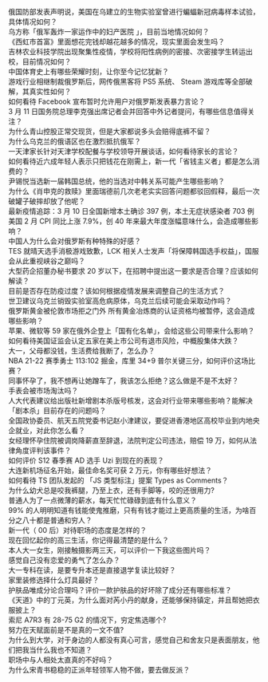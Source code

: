 俄国防部发表声明说，美国在乌建立的生物实验室曾进行蝙蝠新冠病毒样本试验，具体情况如何？  
乌方称「俄军轰炸一家运作中的妇产医院 」，目前当地情况如何？  
《西虹市首富》里面想花完钱却越花越多的情况，现实里面会发生吗？  
吉林农业科技学院出现聚集性疫情，学校将阳性病例的密接、次密接学生转运出校，目前情况如何？  
中国体育史上有哪些荣耀时刻，让你至今记忆犹新？  
游戏行业相继制裁俄罗斯后，网传俄黑客将 PS5 系统、 Steam 游戏库等全部破解，其真实性如何？  
如何看待 Facebook 宣布暂时允许用户对俄罗斯发表暴力言论？  
3 月 11 日国务院总理李克强出席记者会并回答中外记者提问，有哪些信息值得关注？  
为什么青山控股正常交现货，但是大家都说多头会赔得底裤不留？  
为什么乌克兰的俄语区也在激烈抵抗俄军？  
一天津家长针对天津学校配餐与学校领导开展谈话，如何看待家长的言论？  
如何看待近六成年轻人表示只把钱花在刚需上，新一代「省钱主义者」都是怎么消费的？  
尹锡悦当选新一届韩国总统，他的当选对中韩关系可能产生哪些影响？  
为什么《肖申克的救赎》里面瑞德前几次老老实实回答问题都驳回假释，最后一次破罐子破摔却放了他呢？  
最新疫情追踪：3 月 10 日全国新增本土确诊 397 例，本土无症状感染者 703 例  
美国 2 月 CPI 同比上涨 7.9%，创 40 年来最大年度涨幅意味什么，会造成哪些影响？  
中国人为什么会对俄罗斯有种特殊的好感？  
TES 就晴天选手消极游戏致歉，LCK 相关人士发声「将保障韩国选手权益」，国服会从此重视峡谷之巅吗？  
大型药企招董办秘书要求 20 岁以下，在招聘中提出这一要求是否合理？应该如何解读？  
目前是否存在防疫过度？该如何根据疫情发展来调整自己的生活方式？  
世卫建议乌克兰销毁实验室高危病原体，乌克兰后续可能会采取动作吗？  
俄罗斯黄金被伦敦市场拒之门外 所有黄金冶炼商的认证资格均被暂停，这会造成哪些影响？  
苹果、微软等 59 家在俄外企登上「国有化名单」，会给这些公司带来什么影响？  
如何看待美国证监会认定五家在美上市公司有退市风险，中概股集体大跌？  
大一，父母都没钱，生活费给我断了，怎么办？  
NBA 21-22 赛季勇士 113:102 掘金，库里 34+9 普尔关键三分，如何评价这场比赛？  
同事怀孕了，我不想再让她蹭车了，我该怎么拒绝？这么做是不是不太好？  
手表会被市场淘汰吗？  
人大代表建议给出版社新增剧本杀版号核发，这会对行业带来哪些影响？能解决「剧本杀」目前存在的问题吗？  
全国政协委员、航天五院党委书记赵小津建议，要促进香港地区高校毕业到内地央企就业，对此你怎么看？  
女经理怀孕住院被调岗降薪直至辞退，法院判定公司违法，赔偿 19 万，如何从法律角度评判该事件？  
如何评价 S12 春季赛 AD 选手 Uzi 到现在的表现？  
大连新机场征名开始，最佳命名奖可获 2 万元，你有哪些好想法？  
如何看待 TS 团队发起的 「JS 类型标注」提案 Types as Comments？  
为什么幼犬总是咬我裤腿，乃至上衣，还有手脚等，咬的还很用力?  
普通人为了一点微薄的薪水，每天忙忙碌碌到底有什么意义？  
99% 的人明明知道有钱能使鬼推磨，只有有钱才能过上更高质量的生活，为啥百分之八十都是普通和穷人？  
新一代（ 00 后）对待职场的态度是怎样的？  
现在回忆起你的高三生活，你记得最清楚的是什么？  
本人大一女生，刚接触摄影两三天，可以评价一下我这些图片吗？  
感觉自己没有恋爱的勇气了怎么办？  
大一专科在读，是要专升本还是直接退学复读比较好？  
家里装修选择什么灯具最好？  
护肤品唯成分论合理吗？评价一款护肤品的好坏除了成分还有哪些标准？  
《天道》中的丁元英，为什么面对芮小丹的献身，还能够保持镇定，并且帮她把衣服披上？  
索尼 A7R3 有 28-75 G2 的情况下，穷定焦选哪个?  
努力在天赋面前是不是真的一文不值?  
为什么到大学，对于身边的人都没有真心可言，感觉自己和舍友只是表面朋友，他们把我当什么我也不知道？  
职场中与人相处太直真的不好吗？  
为什么宋青书稳稳的正派年轻领军人物不做，要去做反派？  

